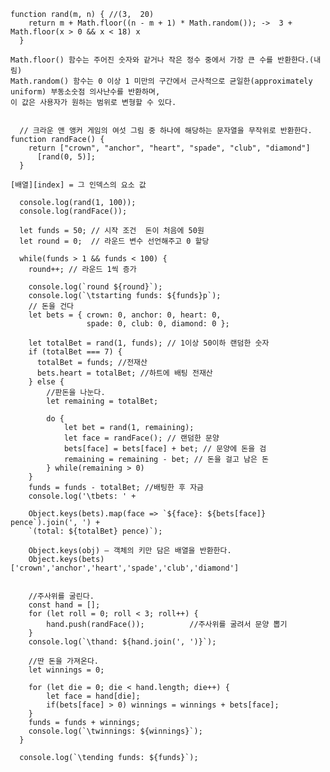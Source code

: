 
    function rand(m, n) { //(3,  20)
        return m + Math.floor((n - m + 1) * Math.random()); ->  3 + Math.floor(x > 0 && x < 18) x 
      }

	Math.floor() 함수는 주어진 숫자와 같거나 작은 정수 중에서 가장 큰 수를 반환한다.(내림)
	Math.random() 함수는 0 이상 1 미만의 구간에서 근사적으로 균일한(approximately uniform) 부동소숫점 의사난수를 반환하며, 
	이 값은 사용자가 원하는 범위로 변형할 수 있다.


      // 크라운 앤 앵커 게임의 여섯 그림 중 하나에 해당하는 문자열을 무작위로 반환한다.
    function randFace() {
        return ["crown", "anchor", "heart", "spade", "club", "diamond"]
          [rand(0, 5)];
      }

	[배열][index] = 그 인덱스의 요소 값

      console.log(rand(1, 100));
      console.log(randFace());

      let funds = 50; // 시작 조건  돈이 처음에 50원
      let round = 0;  // 라운드 변수 선언해주고 0 할당

      while(funds > 1 && funds < 100) {
        round++; // 라운드 1씩 증가

        console.log(`round ${round}`);
        console.log(`\tstarting funds: ${funds}p`);
        // 돈을 건다
        let bets = { crown: 0, anchor: 0, heart: 0,
                     spade: 0, club: 0, diamond: 0 };

        let totalBet = rand(1, funds); // 1이상 50이하 랜덤한 숫자
        if (totalBet === 7) {
          totalBet = funds; //전재산
          bets.heart = totalBet; //하트에 배팅 전재산
        } else {
            //판돈을 나눈다.
            let remaining = totalBet;

            do {
                let bet = rand(1, remaining);
                let face = randFace(); // 랜덤한 문양
                bets[face] = bets[face] + bet; // 문양에 돈을 검
                remaining = remaining - bet; // 돈을 걸고 남은 돈
            } while(remaining > 0)
        }
        funds = funds - totalBet; //배팅한 후 자금
        console.log('\tbets: ' +

        Object.keys(bets).map(face => `${face}: ${bets[face]} pence`).join(', ') +
        `(total: ${totalBet} pence)`);

		Object.keys(obj) – 객체의 키만 담은 배열을 반환한다.
		Object.keys(bets) ['crown','anchor','heart','spade','club','diamond']


        //주사위를 굴린다.
        const hand = [];
        for (let roll = 0; roll < 3; roll++) {
            hand.push(randFace());			//주사위를 굴려서 문양 뽑기
        }
        console.log(`\thand: ${hand.join(', ')}`);

        //딴 돈을 가져온다.
        let winnings = 0;

        for (let die = 0; die < hand.length; die++) {
            let face = hand[die];
            if(bets[face] > 0) winnings = winnings + bets[face];
        }
        funds = funds + winnings;
        console.log(`\twinnings: ${winnings}`);
      }

      console.log(`\tending funds: ${funds}`);



